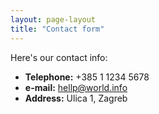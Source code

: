 ```yaml
---
layout: page-layout
title: "Contact form"
---
```

Here's our contact info:

  * **Telephone:** +385 1 1234 5678
  * **e-mail:** hellp@world.info
  * **Address:** Ulica 1, Zagreb